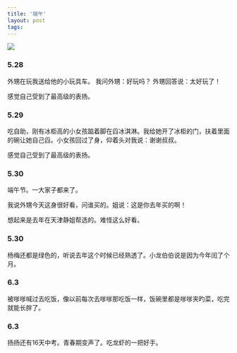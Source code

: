 ```yaml
---
title: '端午'
layout: post
tags:
---
```


![](http://7xpyhz.com1.z0.glb.clouddn.com/plum.jpg)

### 5.28
外甥在玩我送给他的小玩具车。
我问外甥：好玩吗？
外甥回答说：太好玩了！

感觉自己受到了最高级的表扬。

### 5.29
吃自助，刚有冰柜高的小女孩踮着脚在舀冰淇淋。我给她开了冰柜的门，扶着里面的碗让她自己舀。小女孩回过了身，仰着头对我说：谢谢叔叔。

感觉自己受到了最高级的表扬。

### 5.30
端午节。一大家子都来了。

我说外甥今天这身很好看，问谁买的。姐说：这是你去年买的啊！

想起来是去年在天津静姐帮选的。难怪这么好看。

### 5.30
杨梅还都是绿色的，听说去年这个时候已经熟透了。小龙伯伯说是因为今年闰了个月。

### 6.3
被嗲嗲喊过去吃饭，像以前每次去嗲嗲那吃饭一样，饭碗里都是嗲嗲夹旳菜，吃完就能长胖了。

### 6.3
扬扬还有16天中考。青春期变声了。吃龙虾的一把好手。
